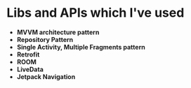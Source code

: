 # Libs and APIs which I've used


* **MVVM architecture pattern**
* **Repository Pattern**
* **Single Activity, Multiple Fragments pattern**
* **Retrofit**
* **ROOM**
* **LiveData**
* **Jetpack Navigation**

